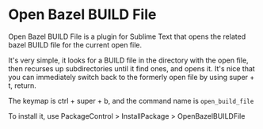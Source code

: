 Open Bazel BUILD File
=====================

Open Bazel BUILD File is a plugin for Sublime Text that opens the related bazel BUILD file for the current open file.

It's very simple, it looks for a BUILD file in the directory with the open file, then recurses up subdirectories until it find ones, and opens it. It's nice that you can immediately switch back to the formerly open file by using super + t, return.

The keymap is ctrl + super + b, and the command name is `open_build_file`


To install it, use PackageControl > InstallPackage > OpenBazelBUILDFile
